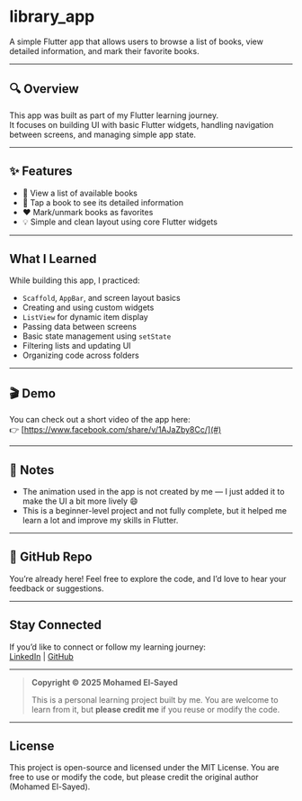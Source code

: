 # library_app

A simple Flutter app that allows users to browse a list of books, view detailed information, and mark their favorite books.

---

## 🔍 Overview

This app was built as part of my Flutter learning journey.  
It focuses on building UI with basic Flutter widgets, handling navigation between screens, and managing simple app state.

---

## ✨ Features

- 📖 View a list of available books  
- 📝 Tap a book to see its detailed information  
- ❤️ Mark/unmark books as favorites  
- 💡 Simple and clean layout using core Flutter widgets

---

## What I Learned

While building this app, I practiced:

- `Scaffold`, `AppBar`, and screen layout basics  
- Creating and using custom widgets  
- `ListView` for dynamic item display  
- Passing data between screens  
- Basic state management using `setState`  
- Filtering lists and updating UI  
- Organizing code across folders

---

## 🎬 Demo

You can check out a short video of the app here:  
👉 [https://www.facebook.com/share/v/1AJaZby8Cc/](#)  
<!-- Replace # with your actual video link -->

---

## 📌 Notes

- The animation used in the app is not created by me — I just added it to make the UI a bit more lively 😄  
- This is a beginner-level project and not fully complete, but it helped me learn a lot and improve my skills in Flutter.

---

## 🔗 GitHub Repo

You’re already here! Feel free to explore the code, and I’d love to hear your feedback or suggestions.

---

## Stay Connected

If you’d like to connect or follow my learning journey:  
[LinkedIn](https://www.linkedin.com/in/mohamed-elsayed-135a17277/) | [GitHub](https://github.com/Mo123elsayed)

---

> **Copyright © 2025 Mohamed El-Sayed**
>  
> This is a personal learning project built by me. You are welcome to learn from it, but **please credit me** if you reuse or modify the code.

---

## License

This project is open-source and licensed under the MIT License.
You are free to use or modify the code, but please credit the original author (Mohamed El-Sayed).

